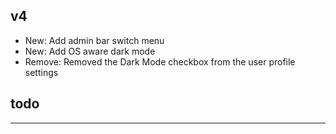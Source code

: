 v4
--------
* New: Add admin bar switch menu
* New: Add OS aware dark mode
* Remove: Removed the Dark Mode checkbox from the user profile settings

## todo
----------


